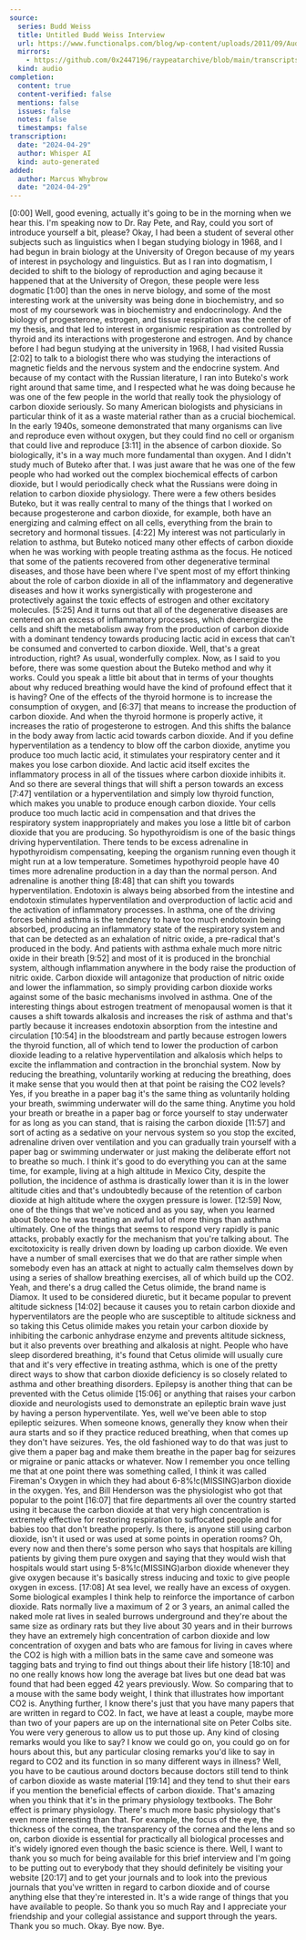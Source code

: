 ```yaml
---
source:
  series: Budd Weiss
  title: Untitled Budd Weiss Interview
  url: https://www.functionalps.com/blog/wp-content/uploads/2011/09/Audio.-Bud-Weiss-Ray-Peat.-September-15-2008.mp3
  mirrors:
    - https://github.com/0x2447196/raypeatarchive/blob/main/transcripts/Buteyko%20Breathing%20-%20Bud%20Weiss%2C%202008-09-15.vtt
  kind: audio
completion:
  content: true
  content-verified: false
  mentions: false
  issues: false
  notes: false
  timestamps: false
transcription:
  date: "2024-04-29"
  author: Whisper AI
  kind: auto-generated
added:
  author: Marcus Whybrow
  date: "2024-04-29"
---
```

 [0:00] Well, good evening, actually it's going to be in the morning when we hear this. I'm speaking now to Dr. Ray Pete, and Ray, could you sort of introduce yourself a bit, please? Okay, I had been a student of several other subjects such as linguistics when I began studying biology in 1968, and I had begun in brain biology at the University of Oregon because of my years of interest in psychology and linguistics. But as I ran into dogmatism, I decided to shift to the biology of reproduction and aging because it happened that at the University of Oregon, these people were less dogmatic [1:00] than the ones in nerve biology, and some of the most interesting work at the university was being done in biochemistry, and so most of my coursework was in biochemistry and endocrinology. And the biology of progesterone, estrogen, and tissue respiration was the center of my thesis, and that led to interest in organismic respiration as controlled by thyroid and its interactions with progesterone and estrogen. And by chance before I had begun studying at the university in 1968, I had visited Russia [2:02] to talk to a biologist there who was studying the interactions of magnetic fields and the nervous system and the endocrine system. And because of my contact with the Russian literature, I ran into Buteko's work right around that same time, and I respected what he was doing because he was one of the few people in the world that really took the physiology of carbon dioxide seriously. So many American biologists and physicians in particular think of it as a waste material rather than as a crucial biochemical. In the early 1940s, someone demonstrated that many organisms can live and reproduce even without oxygen, but they could find no cell or organism that could live and reproduce [3:11] in the absence of carbon dioxide. So biologically, it's in a way much more fundamental than oxygen. And I didn't study much of Buteko after that. I was just aware that he was one of the few people who had worked out the complex biochemical effects of carbon dioxide, but I would periodically check what the Russians were doing in relation to carbon dioxide physiology. There were a few others besides Buteko, but it was really central to many of the things that I worked on because progesterone and carbon dioxide, for example, both have an energizing and calming effect on all cells, everything from the brain to secretory and hormonal tissues. [4:22] My interest was not particularly in relation to asthma, but Buteko noticed many other effects of carbon dioxide when he was working with people treating asthma as the focus. He noticed that some of the patients recovered from other degenerative terminal diseases, and those have been where I've spent most of my effort thinking about the role of carbon dioxide in all of the inflammatory and degenerative diseases and how it works synergistically with progesterone and protectively against the toxic effects of estrogen and other excitatory molecules. [5:25] And it turns out that all of the degenerative diseases are centered on an excess of inflammatory processes, which deenergize the cells and shift the metabolism away from the production of carbon dioxide with a dominant tendency towards producing lactic acid in excess that can't be consumed and converted to carbon dioxide. Well, that's a great introduction, right? As usual, wonderfully complex. Now, as I said to you before, there was some question about the Buteko method and why it works. Could you speak a little bit about that in terms of your thoughts about why reduced breathing would have the kind of profound effect that it is having? One of the effects of the thyroid hormone is to increase the consumption of oxygen, and [6:37] that means to increase the production of carbon dioxide. And when the thyroid hormone is properly active, it increases the ratio of progesterone to estrogen. And this shifts the balance in the body away from lactic acid towards carbon dioxide. And if you define hyperventilation as a tendency to blow off the carbon dioxide, anytime you produce too much lactic acid, it stimulates your respiratory center and it makes you lose carbon dioxide. And lactic acid itself excites the inflammatory process in all of the tissues where carbon dioxide inhibits it. And so there are several things that will shift a person towards an excess [7:47] ventilation or a hyperventilation and simply low thyroid function, which makes you unable to produce enough carbon dioxide. Your cells produce too much lactic acid in compensation and that drives the respiratory system inappropriately and makes you lose a little bit of carbon dioxide that you are producing. So hypothyroidism is one of the basic things driving hyperventilation. There tends to be excess adrenaline in hypothyroidism compensating, keeping the organism running even though it might run at a low temperature. Sometimes hypothyroid people have 40 times more adrenaline production in a day than the normal person. And adrenaline is another thing [8:48] that can shift you towards hyperventilation. Endotoxin is always being absorbed from the intestine and endotoxin stimulates hyperventilation and overproduction of lactic acid and the activation of inflammatory processes. In asthma, one of the driving forces behind asthma is the tendency to have too much endotoxin being absorbed, producing an inflammatory state of the respiratory system and that can be detected as an exhalation of nitric oxide, a pre-radical that's produced in the body. And patients with asthma exhale much more nitric oxide in their breath [9:52] and most of it is produced in the bronchial system, although inflammation anywhere in the body raise the production of nitric oxide. Carbon dioxide will antagonize that production of nitric oxide and lower the inflammation, so simply providing carbon dioxide works against some of the basic mechanisms involved in asthma. One of the interesting things about estrogen treatment of menopausal women is that it causes a shift towards alkalosis and increases the risk of asthma and that's partly because it increases endotoxin absorption from the intestine and circulation [10:54] in the bloodstream and partly because estrogen lowers the thyroid function, all of which tend to lower the production of carbon dioxide leading to a relative hyperventilation and alkalosis which helps to excite the inflammation and contraction in the bronchial system. Now by reducing the breathing, voluntarily working at reducing the breathing, does it make sense that you would then at that point be raising the CO2 levels? Yes, if you breathe in a paper bag it's the same thing as voluntarily holding your breath, swimming underwater will do the same thing. Anytime you hold your breath or breathe in a paper bag or force yourself to stay underwater for as long as you can stand, that is raising the carbon dioxide [11:57] and sort of acting as a sedative on your nervous system so you stop the excited, adrenaline driven over ventilation and you can gradually train yourself with a paper bag or swimming underwater or just making the deliberate effort not to breathe so much. I think it's good to do everything you can at the same time, for example, living at a high altitude in Mexico City, despite the pollution, the incidence of asthma is drastically lower than it is in the lower altitude cities and that's undoubtedly because of the retention of carbon dioxide at high altitude where the oxygen pressure is lower. [12:59] Now, one of the things that we've noticed and as you say, when you learned about Boteco he was treating an awful lot of more things than asthma ultimately. One of the things that seems to respond very rapidly is panic attacks, probably exactly for the mechanism that you're talking about. The excitotoxicity is really driven down by loading up carbon dioxide. We even have a number of small exercises that we do that are rather simple when somebody even has an attack at night to actually calm themselves down by using a series of shallow breathing exercises, all of which build up the CO2. Yeah, and there's a drug called the Cetus olimide, the brand name is Diamox. It used to be considered diuretic, but it became popular to prevent altitude sickness [14:02] because it causes you to retain carbon dioxide and hyperventilators are the people who are susceptible to altitude sickness and so taking this Cetus olimide makes you retain your carbon dioxide by inhibiting the carbonic anhydrase enzyme and prevents altitude sickness, but it also prevents over breathing and alkalosis at night. People who have sleep disordered breathing, it's found that Cetus olimide will usually cure that and it's very effective in treating asthma, which is one of the pretty direct ways to show that carbon dioxide deficiency is so closely related to asthma and other breathing disorders. Epilepsy is another thing that can be prevented with the Cetus olimide [15:06] or anything that raises your carbon dioxide and neurologists used to demonstrate an epileptic brain wave just by having a person hyperventilate. Yes, well we've been able to stop epileptic seizures. When someone knows, generally they know when their aura starts and so if they practice reduced breathing, when that comes up they don't have seizures. Yes, the old fashioned way to do that was just to give them a paper bag and make them breathe in the paper bag for seizures or migraine or panic attacks or whatever. Now I remember you once telling me that at one point there was something called, I think it was called Fireman's Oxygen in which they had about 6-8%!c(MISSING)arbon dioxide in the oxygen. Yes, and Bill Henderson was the physiologist who got that popular to the point [16:07] that fire departments all over the country started using it because the carbon dioxide at that very high concentration is extremely effective for restoring respiration to suffocated people and for babies too that don't breathe properly. Is there, is anyone still using carbon dioxide, isn't it used or was used at some points in operation rooms? Oh, every now and then there's some person who says that hospitals are killing patients by giving them pure oxygen and saying that they would wish that hospitals would start using 5-8%!c(MISSING)arbon dioxide whenever they give oxygen because it's basically stress inducing and toxic to give people oxygen in excess. [17:08] At sea level, we really have an excess of oxygen. Some biological examples I think help to reinforce the importance of carbon dioxide. Rats normally live a maximum of 2 or 3 years, an animal called the naked mole rat lives in sealed burrows underground and they're about the same size as ordinary rats but they live about 30 years and in their burrows they have an extremely high concentration of carbon dioxide and low concentration of oxygen and bats who are famous for living in caves where the CO2 is high with a million bats in the same cave and someone was tagging bats and trying to find out things about their life history [18:10] and no one really knows how long the average bat lives but one dead bat was found that had been egged 42 years previously. Wow. So comparing that to a mouse with the same body weight, I think that illustrates how important CO2 is. Anything further, I know there's just that you have many papers that are written in regard to CO2. In fact, we have at least a couple, maybe more than two of your papers are up on the international site on Peter Colbs site. You were very generous to allow us to put those up. Any kind of closing remarks would you like to say? I know we could go on, you could go on for hours about this, but any particular closing remarks you'd like to say in regard to CO2 and its function in so many different ways in illness? Well, you have to be cautious around doctors because doctors still tend to think of carbon dioxide as waste material [19:14] and they tend to shut their ears if you mention the beneficial effects of carbon dioxide. That's amazing when you think that it's in the primary physiology textbooks. The Bohr effect is primary physiology. There's much more basic physiology that's even more interesting than that. For example, the focus of the eye, the thickness of the cornea, the transparency of the cornea and the lens and so on, carbon dioxide is essential for practically all biological processes and it's widely ignored even though the basic science is there. Well, I want to thank you so much for being available for this brief interview and I'm going to be putting out to everybody that they should definitely be visiting your website [20:17] and to get your journals and to look into the previous journals that you've written in regard to carbon dioxide and of course anything else that they're interested in. It's a wide range of things that you have available to people. So thank you so much Ray and I appreciate your friendship and your collegial assistance and support through the years. Thank you so much. Okay. Bye now. Bye.
